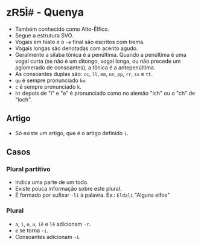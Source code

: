 # <span style="font-family: 'Tengwar Annatar', sans-serif;">zR5Ì#</span> - Quenya

-   Também conhecido como Alto-Élfico.
-   Segue a estrutura SVO.
-   Vogais em hiato e o `-e` final são escritos com trema.
-   Vogais longas são denotadas com acento agudo.
-   Geralmente a sílaba tônica é a penúltima. Quando a penúltima é uma vogal curta (se não é um ditongo, vogal longa, ou não precede um aglomerado de consoantes), a tônica é a antepenúltima.
-   As consoantes duplas são: `cc`, `ll`, `mm`, `nn`, `pp`, `rr`, `ss` e `tt`.
-   `qu` é sempre pronunciado `kw`.
-   `c` é sempre pronunciado `k`.
-   `ht` depois de "i" e "e" é pronunciado como no alemão "ich" ou o "ch" de "loch".

## Artigo

-   Só existe um artigo, que é o artigo definido `i`.

## Casos

### Plural partitivo

-   Indica uma parte de um todo.
-   Existe pouca informação sobre este plural.
-   É formado por sufixar `-li` à palavra. Ex.: `Eldali` "Alguns elfos"

### Plural

-   `a`, `i`, `o`, `u`, `ië` e `lë` adicionam `-r`.
-   `ë` se torna `-i`.
-   Consoantes adicionam `-i`.
